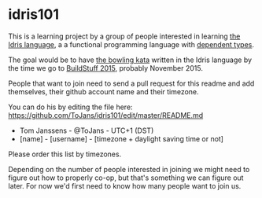 idris101
========

This is a learning project by a group of people interested in learning [the Idris language](http://www.idris-lang.org/), a a functional programming language with [dependent types](http://en.wikipedia.org/wiki/Dependent_type).

The goal would be to have [the bowling kata](http://codingdojo.org/cgi-bin/index.pl?KataBowling) written in the Idris language by the time we go to [BuildStuff 2015](http://buildstuff.lt/), probably November 2015.

People that want to join need to send a pull request for this readme and add themselves, their github account name and their timezone.

You can do his by editing the file here: https://github.com/ToJans/idris101/edit/master/README.md

* Tom Janssens - @ToJans - UTC+1 (DST)
* [name] - [username] - [timezone + daylight saving time or not]

Please order this list by timezones.

Depending on the number of people interested in joining we might need to figure out how to properly co-op, but that's something we can figure out later. For now we'd first need to know how many people want to join us.
